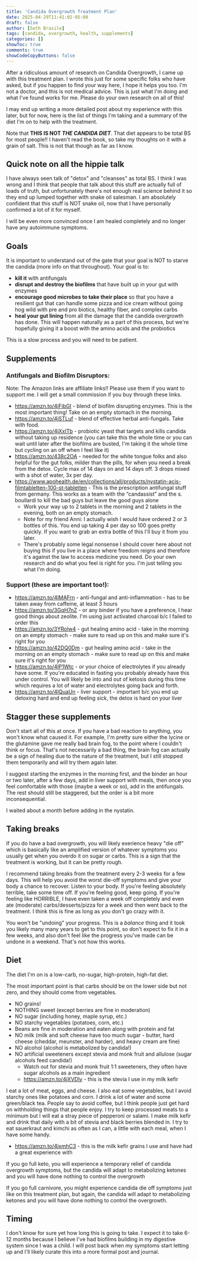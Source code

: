 ```yaml
---
title: 'Candida Overgrowth Treatment Plan'
date: 2025-04-29T11:41:02-05:00
draft: false
author: [Seth Brasile]
tags: [candida, overgrowth, health, supplements]
categories: []
showToc: true
comments: true
showCodeCopyButtons: false
---
```


After a ridiculous amount of research on Candida Overgrowth, I came up with this treatment plan.
I wrote this just for some specific folks who have asked, but if you happen to find your way here, I hope it helps you too.
I'm not a doctor, and this is not medical advice. This is just what I'm doing and what I've found works for me. Please do your own
research on all of this!

I may end up writing a more detailed post about my experience with this later, but for now, here is the list of things I'm taking and
a summary of the diet I'm on to help with the treatment.

Note that **THIS IS NOT _THE CANDIDA DIET_**.
That diet appears to be total BS for most people!! I haven't read the book, so take my thoughts on it with a grain of salt. This is not that though as far as I know.

## Quick note on all the hippie talk

I have always seen talk of "detox" and "cleanses" as total BS. I think I was wrong and I think that people that talk about this stuff
are actually full of loads of truth, but unfortunately there's not enough real science behind it so they end up lumped together with snake
oil salesman. I am absolutely confident that this stuff is NOT snake oil, now that I have personally confirmed a lot of it for myself.

I will be even more convinced once I am healed completely and no longer have any autoimmune symptoms.

## Goals

It is important to understand out of the gate that your goal is NOT to starve the candida (more info on that throughout). Your goal is to:
- **kill it** with antifungals
- **disrupt and destroy the biofilms** that have built up in your gut with enzymes
- **encourage good microbes to take their place** so that you have a resilient gut that can handle some pizza and ice cream without going hog wild with pre and pro biotics, healthy fiber, and complex carbs
- **heal your gut lining** from all the damage that the candida overgrowth has done. This will happen naturally as a part of this process, but we're hopefully giving
it a boost with the amino acids and the probiotics

This is a slow process and you will need to be patient.

## Supplements

### Antifungals and Biofilm Disruptors:

Note: The Amazon links are affiliate links!! Please use them if you want to support me. I will get a small commission if you buy through these links.

- https://amzn.to/4iFibGI - blend of biofilm disrupting enzymes. This is the most important thing! Take on an empty stomach in the morning.
- https://amzn.to/4jSTLuf - blend of effective herbal anti-fungals. Take with food.
- https://amzn.to/4jXxITb - probiotic yeast that targets and kills candida without taking up residence (you can take this the whole time or you can wait until later after the biofilms are busted, I'm taking it the whole time but cycling on an off when I feel like it)
- https://amzn.to/438c2OA - needed for the white tongue folks and also helpful for the gut folks, milder than the pills, for when you need a break from the detox. Cycle max of 14 days on and 14 days off. 3 drops mixed with a shot of water, 3x per day.
- https://www.apohealth.de/en/collections/all/products/nystatin-acis-filmtabletten-100-st-tabletten - This is the prescription antifungal stuff from germany. This works as a team with the “candassist” and the s. boullardi to kill the bad guys but leave the good guys alone
  - Work your way up to 2 tablets in the morning and 2 tablets in the evening, both on an empty stomach.
  - Note for my friend Anni: I actually wish I would have ordered 2 or 3 bottles of this. You end up taking 4 per day so 100 goes pretty quickly. If you want to grab an extra bottle of this I'll buy it from you later.
  - There's probably some legal nonsense I should cover here about not buying this if you live in a place where freedom reigns and therefore it's against the law to access medicine you need. Do your own research and do what you feel is right for you. I'm just telling you what I'm doing.


### Support (these are important too!):

- https://amzn.to/4lMAFrn - anti-fungal and anti-inflammation - has to be taken away from caffeine, at least 3 hours
- https://amzn.to/3GqH7nZ - or any binder if you have a preference, I hear good things about zeolite. I'm using just activated charcoal b/c I failed to order this
- https://amzn.to/3YRolw4 - gut healing amino acid - take in the morning on an empty stomach - make sure to read up on this and make sure it's right for you
- https://amzn.to/42DQ0Dm - gut healing amino acid - take in the morning on an empty stomach - make sure to read up on this and make sure it's right for you
- https://amzn.to/4lP1Wtc - or your choice of electrolytes if you already have some. If you're educated in fasting you probably already have this under control. You will likely be into and out of ketosis during this time which requires a lot of water and electrolytes going back and forth.
- https://amzn.to/4lQuaUn - liver support - important b/c you end up detoxing hard and end up feeling sick, the detox is hard on your liver

## Stagger these supplements

Don't start all of this at once. If you have a bad reaction to anything, you won't know what caused it. For example, I'm pretty sure either
the lycine or the glutamine gave me really bad brain fog, to the point where I couldn't think or focus. That's not necessarily a bad thing, the brain fog can actually be a sign of healing due to the nature
of the treatment, but I still stopped them temporarily and will try them again later.

I suggest starting the enzymes in the morning first, and the binder an hour or two later, after a few days, add in liver support with meals, then once you feel comfortable with those (maybe a week or so), add in the antifungals.
The rest should still be staggered, but the order is a bit more inconsequential.

I waited about a month before adding in the nystatin.

## Taking breaks

If you do have a bad overgrowth, you will likely exerience heavy "die off" which is basically like an amplified version of whatever
symptoms you usually get when you overdo it on sugar or carbs. This is a sign that the treatment is working, but it can be pretty rough.

I recommend taking breaks from the treatment every 2-3 weeks for a few days. This will help you avoid the worst die-off symptoms and give your body a chance to recover.
Listen to your body. If you're feeling absolutely terrible, take some time off. If you're feeling good, keep going. If you're feeling like HORRIBLE, I have even taken a week
off completely and even ate (moderate) carbs/desserts/pizza for a week and then went back to the treatment. I think this is fine as long as you don't go crazy with it.

You won't be "undoing" your progress. This is a _balance_ thing and it took you likely many many years to get to this point, so don't expect to fix it in a few weeks,
and also don't feel like the progress you've made can be undone in a weekend. That's not how this works.

## Diet

The diet I'm on is a low-carb, no-sugar, high-protein, high-fat diet.

The most important point is that carbs should be on the lower side but not zero, and they should come from vegetables.

- NO grains!
- NOTHING sweet (except berries are fine in moderation)
- NO sugar (including honey, maple syrup, etc.)
- NO starchy vegetables (potatoes, corn, etc.)
- Beans are fine in moderation and eaten along with protein and fat
- NO milk (milk and soft cheese have too much sugar - butter, hard cheese (cheddar, meunster, and harder), and heavy cream are fine)
- NO alcohol (alcohol is metabolized by candida!)
- NO artificial sweeteners except stevia and monk fruit and allulose (sugar alcohols feed candida!)
  - Watch out for stevia and monk fruit 1:1 sweeteners, they often have sugar alcohols as a main ingredient
  - https://amzn.to/4jXVDly - this is the stevia I use in my milk kefir

I eat a lot of meat, eggs, and cheese. I also eat some vegetables, but I avoid starchy ones like potatoes and corn. I drink a lot of water and some green/black tea. People say to avoid coffee, but I think people just get hard on withholding things that people enjoy.
I try to keep processed meats to a minimum but I will eat a stray piece of pepperoni or salami. I make milk kefir and drink that daily with a bit of stevia and black berries blended in. I try to eat sauerkraut and kimchi as often as I can, a little with each meal, when I have some handy.

- https://amzn.to/4jxmhC3 - this is the milk kefir grains I use and have had a great experience with

If you go full keto, you will experience a temporary relief of candida overgrowth symptoms, but the candida will adapt to metabolizing ketones and you will have done nothing to control the overgrowth

If you go full carnivore, you might experience candida die off symptoms just like on this treatment plan, but again, the candida will adapt to metabolizing ketones and you will have done nothing to control the overgrowth.



## Timing

I don't know for sure yet how long this is going to take. I expect it to take 6-12 months because I believe I've had biofilms building
in my digestive system since I was a child. I will post back when my symptoms start letting up and I'll likely curate this into a more formal post and journal.
